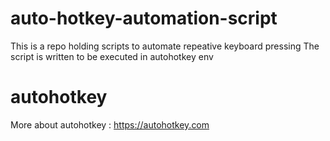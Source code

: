 # auto-hotkey-automation-script
This is a repo holding scripts to automate repeative keyboard pressing
The script is written to be executed in autohotkey env

# autohotkey
More about autohotkey : https://autohotkey.com
